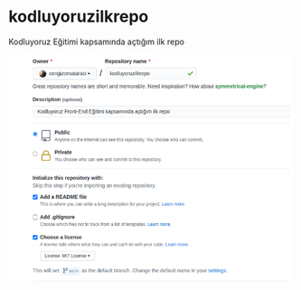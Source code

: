 # kodluyoruzilkrepo

Kodluyoruz Eğitimi kapsamında açtığım ilk repo

![Örnek resim](https://raw.githubusercontent.com/Kodluyoruz/taskforce/main/git/odev1/figures/github.png)
